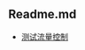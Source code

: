 ## Readme.md

* [测试流量控制](https://github.com/gengu/spring-boot-demos/tree/master/spring-boot-rate-limiter-demo)
